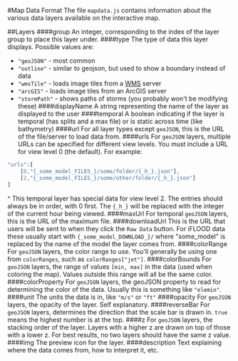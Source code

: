 #Map Data Format
The file `mapdata.js` contains information about the various data layers available on the interactive map.

##Layers
####group
An integer, corresponding to the index of the layer group to place this layer under.
####type
The type of data this layer displays. Possible values are:
- `"geoJSON"` - most common
- `"outline"` - similar to geojson, but used to show a boundary instead of data
- `"wmsTile"` - loads image tiles from a [WMS](https://en.wikipedia.org/wiki/Web_Map_Service) server
- `"arcGIS"` - loads image tiles from an ArcGIS server
- `"stormPath"` - shows paths of storms (you probably won't be modifying these)
####displayName
A string representing the name of the layer as displayed to the user
####temporal
A boolean indicating if the layer is temporal (has splits and a max file) or is static across time (like bathymetry)
####url
For all layer types except `geoJSON`, this is the URL of the file/server to load data from.
####urls
For `geoJSON` layers, multiple URLs can be specified for different view levels. You must include a URL for view level 0 (the default). For example:
```javascript
"urls":[
    [0,"{_some_model_FILES_}/some/folder/{_h_}.json"],
    [2,"{_some_model_FILES_}/some/other/folder/{_h_}.json"]
]
```
^ This temporal layer has special data for view level 2. The entries should always be in order, with 0 first. The `{_h_}` will be replaced with the integer of the current hour being viewed.
####maxUrl
For temporal `geoJSON` layers, this is the URL of the maximum file.
####downloadUrl
This is the URL that users will be sent to when they click the `Raw Data` button. For iFLOOD data these usually start with `{_some_model_DOWNLOAD_}/` where "some_model" is replaced by the name of the model the layer comes from.
####colorRange
For `geoJSON` layers, the color range to use. You'll generally be using one from `colorRanges`, such as `colorRanges["jet"]`.
####colorBounds
For `geoJSON` layers, the range of values `[min, max]` in the data (used when coloring the map). Values outside this range will all be the same color.
####colorProperty
For `geoJSON` layers, the geoJSON property to read for determining the color of the data. Usually this is something like `"elemin"`.
####unit
The units the data is in, like `"m/s"` or `"ft"`
####opacity
For `geoJSON` layers, the opacity of the layer. Self explanatory.
####reverseBar
For `geoJSON` layers, determines the direction that the scale bar is drawn in. `true` means the highest number is at the top.
####z
For `geoJSON` layers, the stacking order of the layer. Layers with a higher z are drawn on top of those with a lower z. For best results, no two layers should have the same z value.
####img
The preview icon for the layer.
####description
Text explaining where the data comes from, how to interpret it, etc.